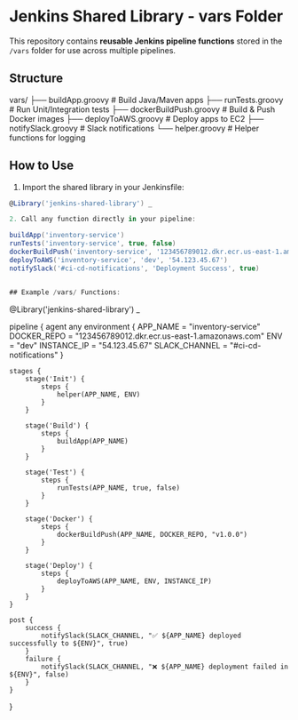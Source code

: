 # Jenkins Shared Library - vars Folder

This repository contains **reusable Jenkins pipeline functions** stored in the `/vars` folder for use across multiple pipelines.

## Structure
vars/
├── buildApp.groovy # Build Java/Maven apps
├── runTests.groovy # Run Unit/Integration tests
├── dockerBuildPush.groovy # Build & Push Docker images
├── deployToAWS.groovy # Deploy apps to EC2
├── notifySlack.groovy # Slack notifications
└── helper.groovy # Helper functions for logging


## How to Use
1. Import the shared library in your Jenkinsfile:
```groovy
@Library('jenkins-shared-library') _

2. Call any function directly in your pipeline:

buildApp('inventory-service')
runTests('inventory-service', true, false)
dockerBuildPush('inventory-service', '123456789012.dkr.ecr.us-east-1.amazonaws.com', 'v1.0.0')
deployToAWS('inventory-service', 'dev', '54.123.45.67')
notifySlack('#ci-cd-notifications', 'Deployment Success', true)


## Example /vars/ Functions:
```
@Library('jenkins-shared-library') _

pipeline {
    agent any
    environment {
        APP_NAME = "inventory-service"
        DOCKER_REPO = "123456789012.dkr.ecr.us-east-1.amazonaws.com"
        ENV = "dev"
        INSTANCE_IP = "54.123.45.67"
        SLACK_CHANNEL = "#ci-cd-notifications"
    }

    stages {
        stage('Init') {
            steps {
                helper(APP_NAME, ENV)
            }
        }

        stage('Build') {
            steps {
                buildApp(APP_NAME)
            }
        }

        stage('Test') {
            steps {
                runTests(APP_NAME, true, false)
            }
        }

        stage('Docker') {
            steps {
                dockerBuildPush(APP_NAME, DOCKER_REPO, "v1.0.0")
            }
        }

        stage('Deploy') {
            steps {
                deployToAWS(APP_NAME, ENV, INSTANCE_IP)
            }
        }
    }

    post {
        success {
            notifySlack(SLACK_CHANNEL, "✅ ${APP_NAME} deployed successfully to ${ENV}", true)
        }
        failure {
            notifySlack(SLACK_CHANNEL, "❌ ${APP_NAME} deployment failed in ${ENV}", false)
        }
    }
}
```

